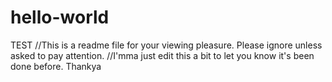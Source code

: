 # hello-world
TEST
//This is a readme file for your viewing pleasure. Please ignore unless asked to pay attention.
//I'mma just edit this a bit to let you know it's been done before. Thankya
